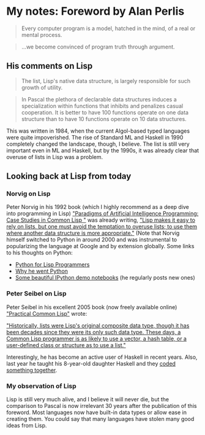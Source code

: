 # My notes: Foreword by Alan Perlis

> Every computer program is a model, hatched in the mind, of a real or
> mental process.

> ...we become convinced of program truth through argument.

## His comments on Lisp

>  The list, Lisp's native data structure, is largely responsible for
>  such growth of utility.

> In Pascal the plethora of declarable data structures induces a
> specialization within functions that inhibits and penalizes casual
> cooperation. It is better to have 100 functions operate on one data
> structure than to have 10 functions operate on 10 data structures.

This was written in 1984, when the current Algol-based typed languages
were quite impoverished. The rise of Standard ML and Haskell in 1990
completely changed the landscape, though, I believe. The list is still
very important even in ML and Haskell, but by the 1990s, it was
already clear that overuse of lists in Lisp was a problem.

## Looking back at Lisp from today

### Norvig on Lisp

Peter Norvig in his 1992 book (which I highly recommend as a deep dive
into programming in Lisp)
["Paradigms of Artificial Intelligence Programming: Case Studies in Common Lisp "](http://norvig.com/paip.html)
was already writing,
["Lisp makes it easy to rely on lists, but one must avoid the temptation to overuse lists; to use them where another data structure is more appropriate."](https://books.google.com/books?id=eH6jBQAAQBAJ&pg=PA340&lpg=PA340&dq=lisp+overuse+lists&source=bl&ots=Yiyxi4n9k7&sig=ANeroOFa0ujE4smt-QY2n_cGu0U&hl=en&sa=X&ved=0CDYQ6AEwBGoVChMIv-y42sbHyAIVQjg-Ch0F2gYn#v=onepage&q=lisp%20overuse%20lists&f=false)
(Note that Norvig himself switched to Python in around 2000 and was
instrumental to popularizing the language at Google and by extension
globally. Some links to his thoughts on Python:

- [Python for Lisp Programmers](http://norvig.com/python-lisp.html)
- [Why he went Python](https://news.ycombinator.com/item?id=1803815)
- [Some beautiful IPython demo notebooks](http://norvig.com/ipython/) (he
regularly posts new ones)

### Peter Seibel on Lisp

Peter Seibel in his excellent 2005 book (now freely available online)
["Practical Common Lisp"](http://www.gigamonkeys.com/book/) wrote:

["Historically, lists were Lisp's original composite data type, though it has been decades since they were its only such data type. These days, a Common Lisp programmer is as likely to use a vector, a hash table, or a user-defined class or structure as to use a list."](http://www.gigamonkeys.com/book/they-called-it-lisp-for-a-reason-list-processing.html)

Interestingly, he has become an active user of Haskell in recent
years. Also, last year he taught his 8-year-old daughter Haskell and
they [coded something together](https://twitter.com/peterseibel/status/579793703193051136).

### My observation of Lisp

Lisp is still very much alive, and I believe it will never die, but
the comparison to Pascal is now irrelevant 30 years after the
publication of this foreword. Most languages now have built-in data
types or allow ease in creating them. You could say that many
languages have stolen many good ideas from Lisp.
